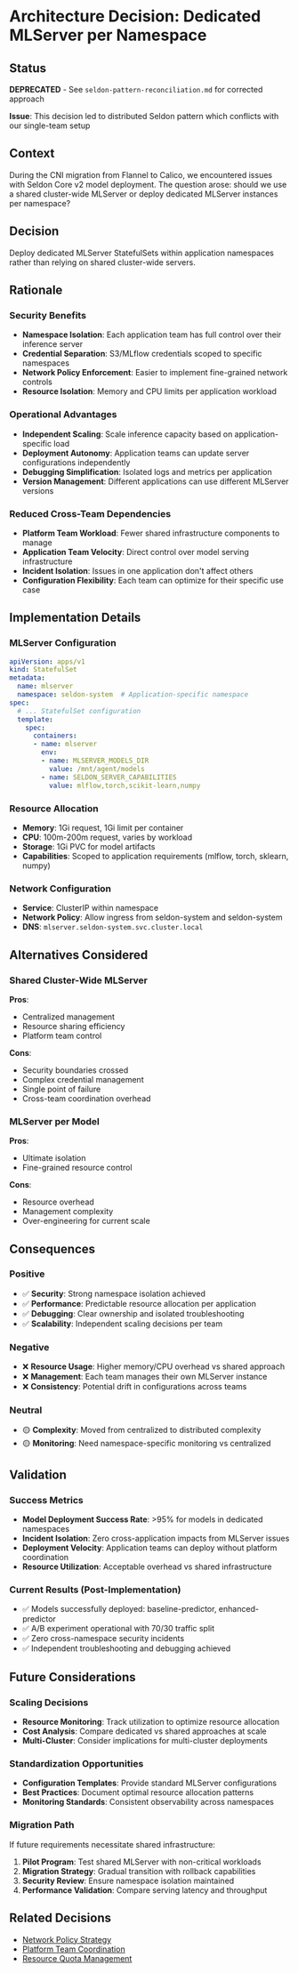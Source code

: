 # Architecture Decision: Dedicated MLServer per Namespace

## Status
**DEPRECATED** - See `seldon-pattern-reconciliation.md` for corrected approach

**Issue**: This decision led to distributed Seldon pattern which conflicts with our single-team setup

## Context
During the CNI migration from Flannel to Calico, we encountered issues with Seldon Core v2 model deployment. The question arose: should we use a shared cluster-wide MLServer or deploy dedicated MLServer instances per namespace?

## Decision
Deploy dedicated MLServer StatefulSets within application namespaces rather than relying on shared cluster-wide servers.

## Rationale

### Security Benefits
- **Namespace Isolation**: Each application team has full control over their inference server
- **Credential Separation**: S3/MLflow credentials scoped to specific namespaces
- **Network Policy Enforcement**: Easier to implement fine-grained network controls
- **Resource Isolation**: Memory and CPU limits per application workload

### Operational Advantages
- **Independent Scaling**: Scale inference capacity based on application-specific load
- **Deployment Autonomy**: Application teams can update server configurations independently
- **Debugging Simplification**: Isolated logs and metrics per application
- **Version Management**: Different applications can use different MLServer versions

### Reduced Cross-Team Dependencies
- **Platform Team Workload**: Fewer shared infrastructure components to manage
- **Application Team Velocity**: Direct control over model serving infrastructure
- **Incident Isolation**: Issues in one application don't affect others
- **Configuration Flexibility**: Each team can optimize for their specific use case

## Implementation Details

### MLServer Configuration
```yaml
apiVersion: apps/v1
kind: StatefulSet
metadata:
  name: mlserver
  namespace: seldon-system  # Application-specific namespace
spec:
  # ... StatefulSet configuration
  template:
    spec:
      containers:
      - name: mlserver
        env:
        - name: MLSERVER_MODELS_DIR
          value: /mnt/agent/models
        - name: SELDON_SERVER_CAPABILITIES
          value: mlflow,torch,scikit-learn,numpy
```

### Resource Allocation
- **Memory**: 1Gi request, 1Gi limit per container
- **CPU**: 100m-200m request, varies by workload
- **Storage**: 1Gi PVC for model artifacts
- **Capabilities**: Scoped to application requirements (mlflow, torch, sklearn, numpy)

### Network Configuration
- **Service**: ClusterIP within namespace
- **Network Policy**: Allow ingress from seldon-system and seldon-system
- **DNS**: `mlserver.seldon-system.svc.cluster.local`

## Alternatives Considered

### Shared Cluster-Wide MLServer
**Pros**: 
- Centralized management
- Resource sharing efficiency
- Platform team control

**Cons**: 
- Security boundaries crossed
- Complex credential management  
- Single point of failure
- Cross-team coordination overhead

### MLServer per Model
**Pros**:
- Ultimate isolation
- Fine-grained resource control

**Cons**:
- Resource overhead
- Management complexity
- Over-engineering for current scale

## Consequences

### Positive
- ✅ **Security**: Strong namespace isolation achieved
- ✅ **Performance**: Predictable resource allocation per application
- ✅ **Debugging**: Clear ownership and isolated troubleshooting
- ✅ **Scalability**: Independent scaling decisions per team

### Negative
- ❌ **Resource Usage**: Higher memory/CPU overhead vs shared approach
- ❌ **Management**: Each team manages their own MLServer instance
- ❌ **Consistency**: Potential drift in configurations across teams

### Neutral
- 🟡 **Complexity**: Moved from centralized to distributed complexity
- 🟡 **Monitoring**: Need namespace-specific monitoring vs centralized

## Validation

### Success Metrics
- **Model Deployment Success Rate**: >95% for models in dedicated namespaces
- **Incident Isolation**: Zero cross-application impacts from MLServer issues
- **Deployment Velocity**: Application teams can deploy without platform coordination
- **Resource Utilization**: Acceptable overhead vs shared infrastructure

### Current Results (Post-Implementation)
- ✅ Models successfully deployed: baseline-predictor, enhanced-predictor
- ✅ A/B experiment operational with 70/30 traffic split
- ✅ Zero cross-namespace security incidents
- ✅ Independent troubleshooting and debugging achieved

## Future Considerations

### Scaling Decisions
- **Resource Monitoring**: Track utilization to optimize resource allocation
- **Cost Analysis**: Compare dedicated vs shared approaches at scale
- **Multi-Cluster**: Consider implications for multi-cluster deployments

### Standardization Opportunities
- **Configuration Templates**: Provide standard MLServer configurations
- **Best Practices**: Document optimal resource allocation patterns
- **Monitoring Standards**: Consistent observability across namespaces

### Migration Path
If future requirements necessitate shared infrastructure:
1. **Pilot Program**: Test shared MLServer with non-critical workloads
2. **Migration Strategy**: Gradual transition with rollback capabilities  
3. **Security Review**: Ensure namespace isolation maintained
4. **Performance Validation**: Compare serving latency and throughput

## Related Decisions
- [Network Policy Strategy](network-policy-strategy.md)
- [Platform Team Coordination](../platform-coordination/responsibility-matrix.md)
- [Resource Quota Management](../troubleshooting/resource-quota-issues.md)